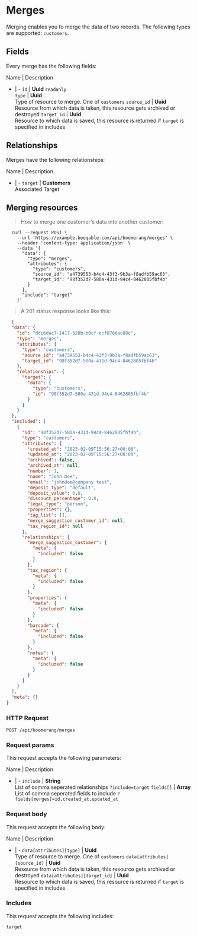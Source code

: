 # Merges

Merging enables you to merge the data of two records. The following types are supported: `customers`.

## Fields
Every merge has the following fields:

Name | Description
- | -
`id` | **Uuid** `readonly`<br>
`type` | **Uuid** <br>Type of resource to merge. One of `customers`
`source_id` | **Uuid** <br>Resource from which data is taken, this resource gets archived or destroyed
`target_id` | **Uuid** <br>Resource to which data is saved, this resource is returned if `target` is specified in includes


## Relationships
Merges have the following relationships:

Name | Description
- | -
`target` | **Customers**<br>Associated Target


## Merging resources



> How to merge one customer's data into another customer:

```shell
  curl --request POST \
    --url 'https://example.booqable.com/api/boomerang/merges' \
    --header 'content-type: application/json' \
    --data '{
      "data": {
        "type": "merges",
        "attributes": {
          "type": "customers",
          "source_id": "a4739553-b4c4-43f3-9b3a-f8adfb59ac63",
          "target_id": "98f352d7-580a-431d-94c4-8462805fbf4b"
        }
      },
      "include": "target"
    }'
```

> A 201 status response looks like this:

```json
  {
  "data": {
    "id": "ddc6dac7-1417-520b-b0cf-ecf8766ac88c",
    "type": "merges",
    "attributes": {
      "type": "customers",
      "source_id": "a4739553-b4c4-43f3-9b3a-f8adfb59ac63",
      "target_id": "98f352d7-580a-431d-94c4-8462805fbf4b"
    },
    "relationships": {
      "target": {
        "data": {
          "type": "customers",
          "id": "98f352d7-580a-431d-94c4-8462805fbf4b"
        }
      }
    }
  },
  "included": [
    {
      "id": "98f352d7-580a-431d-94c4-8462805fbf4b",
      "type": "customers",
      "attributes": {
        "created_at": "2023-02-09T15:56:27+00:00",
        "updated_at": "2023-02-09T15:56:27+00:00",
        "archived": false,
        "archived_at": null,
        "number": 1,
        "name": "John Doe",
        "email": "johndoe@company.test",
        "deposit_type": "default",
        "deposit_value": 0.0,
        "discount_percentage": 0.0,
        "legal_type": "person",
        "properties": {},
        "tag_list": [],
        "merge_suggestion_customer_id": null,
        "tax_region_id": null
      },
      "relationships": {
        "merge_suggestion_customer": {
          "meta": {
            "included": false
          }
        },
        "tax_region": {
          "meta": {
            "included": false
          }
        },
        "properties": {
          "meta": {
            "included": false
          }
        },
        "barcode": {
          "meta": {
            "included": false
          }
        },
        "notes": {
          "meta": {
            "included": false
          }
        }
      }
    }
  ],
  "meta": {}
}
```

### HTTP Request

`POST /api/boomerang/merges`

### Request params

This request accepts the following parameters:

Name | Description
- | -
`include` | **String** <br>List of comma seperated relationships `?include=target`
`fields[]` | **Array** <br>List of comma seperated fields to include `?fields[merges]=id,created_at,updated_at`


### Request body

This request accepts the following body:

Name | Description
- | -
`data[attributes][type]` | **Uuid** <br>Type of resource to merge. One of `customers`
`data[attributes][source_id]` | **Uuid** <br>Resource from which data is taken, this resource gets archived or destroyed
`data[attributes][target_id]` | **Uuid** <br>Resource to which data is saved, this resource is returned if `target` is specified in includes


### Includes

This request accepts the following includes:

`target`





